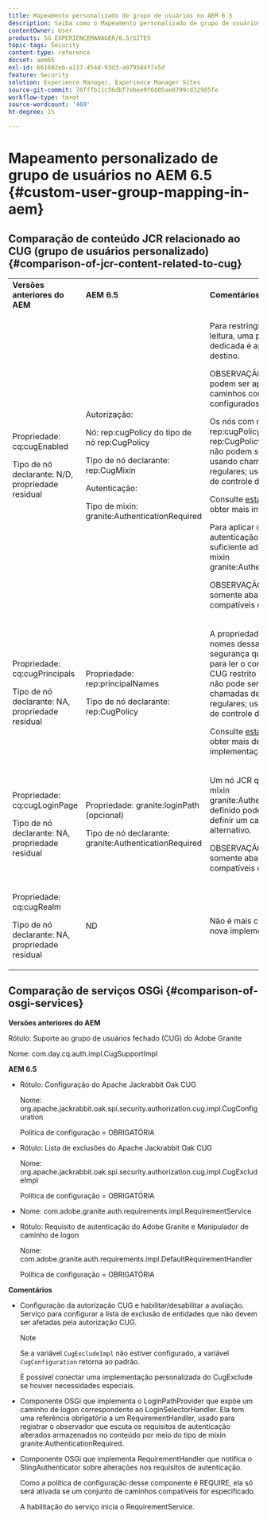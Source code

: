 ```yaml
---
title: Mapeamento personalizado de grupo de usuários no AEM 6.5
description: Saiba como o Mapeamento personalizado de grupo de usuários funciona no Adobe Experience Manager.
contentOwner: User
products: SG_EXPERIENCEMANAGER/6.5/SITES
topic-tags: Security
content-type: reference
docset: aem65
exl-id: 661602eb-a117-454d-93d3-a079584f7a5d
feature: Security
solution: Experience Manager, Experience Manager Sites
source-git-commit: 76fffb11c56dbf7ebee9f6805ae0799cd32985fe
workflow-type: tm+mt
source-wordcount: '469'
ht-degree: 1%

---
```


# Mapeamento personalizado de grupo de usuários no AEM 6.5 {#custom-user-group-mapping-in-aem}

## Comparação de conteúdo JCR relacionado ao CUG (grupo de usuários personalizado) {#comparison-of-jcr-content-related-to-cug}

<table>
 <tbody>
  <tr>
   <td><strong>Versões anteriores do AEM</strong></td>
   <td><strong>AEM 6.5</strong></td>
   <td><strong>Comentários</strong></td>
  </tr>
  <tr>
   <td><p>Propriedade: cq:cugEnabled</p> <p>Tipo de nó declarante: N/D, propriedade residual</p> </td>
   <td><p>Autorização:</p> <p>Nó: rep:cugPolicy do tipo de nó rep:CugPolicy</p> <p>Tipo de nó declarante: rep:CugMixin</p> <p> </p> <p> </p> <p> </p> Autenticação:</p> <p>Tipo de mixin: granite:AuthenticationRequired</p> </td>
   <td><p>Para restringir o acesso de leitura, uma política CUG dedicada é aplicada ao nó de destino.</p> <p>OBSERVAÇÃO: as políticas só podem ser aplicadas nos caminhos com suporte configurados.</p> <p>Os nós com nome rep:cugPolicy e tipo rep:CugPolicy são protegidos e não podem ser gravados usando chamadas de API JCR regulares; use o gerenciamento de controle de acesso JCR.</p> <p>Consulte <a href="https://jackrabbit.apache.org/oak/docs/security/authorization/cug.html">esta página</a> para obter mais informações.</p> <p>Para aplicar o requisito de autenticação em um nó, é suficiente adicionar o tipo de mixin granite:AuthenticationRequired.</p> <p>OBSERVAÇÃO: respeitado somente abaixo dos caminhos compatíveis configurados.</p> </td>
  </tr>
  <tr>
   <td><p>Propriedade: cq:cugPrincipals</p> <p>Tipo de nó declarante: NA, propriedade residual</p> </td>
   <td><p>Propriedade: rep:principalNames</p> <p>Tipo de nó declarante: rep:CugPolicy</p> </td>
   <td><p>A propriedade que contém os nomes dessas entidades de segurança que têm permissão para ler o conteúdo abaixo do CUG restrito está protegida e não pode ser gravada usando chamadas de API JCR regulares; use o gerenciamento de controle de acesso JCR.</p> <p>Consulte <a href="https://jackrabbit.apache.org/api/2.12/org/apache/jackrabbit/api/security/authorization/PrincipalSetPolicy.html">esta página</a> para obter mais detalhes sobre a implementação.</p> </td>
  </tr>
  <tr>
   <td><p>Propriedade: cq:cugLoginPage</p> <p>Tipo de nó declarante: NA, propriedade residual</p> </td>
   <td><p>Propriedade: granite:loginPath (opcional)</p> <p>Tipo de nó declarante: granite:AuthenticationRequired</p> </td>
   <td><p>Um nó JCR que tem o tipo de mixin granite:AuthenticationRequired definido pode, opcionalmente, definir um caminho de logon alternativo.</p> <p>OBSERVAÇÃO: respeitado somente abaixo dos caminhos compatíveis configurados.</p> </td>
  </tr>
  <tr>
   <td><p>Propriedade: cq:cugRealm</p> <p>Tipo de nó declarante: NA, propriedade residual</p> </td>
   <td>ND</td>
   <td>Não é mais compatível com a nova implementação.</td>
  </tr>
 </tbody>
</table>

## Comparação de serviços OSGi {#comparison-of-osgi-services}

**Versões anteriores do AEM**

Rótulo: Suporte ao grupo de usuários fechado (CUG) do Adobe Granite

Nome: com.day.cq.auth.impl.CugSupportImpl

**AEM 6.5**

* Rótulo: Configuração do Apache Jackrabbit Oak CUG

  Nome: org.apache.jackrabbit.oak.spi.security.authorization.cug.impl.CugConfiguration

  Política de configuração = OBRIGATÓRIA

* Rótulo: Lista de exclusões do Apache Jackrabbit Oak CUG

  Nome: org.apache.jackrabbit.oak.spi.security.authorization.cug.impl.CugExcludeImpl

  Política de configuração = OBRIGATÓRIA

* Nome: com.adobe.granite.auth.requirements.impl.RequirementService
* Rótulo: Requisito de autenticação do Adobe Granite e Manipulador de caminho de logon

  Nome: com.adobe.granite.auth.requirements.impl.DefaultRequirementHandler

  Política de configuração = OBRIGATÓRIA

**Comentários**

* Configuração da autorização CUG e habilitar/desabilitar a avaliação.
Serviço para configurar a lista de exclusão de entidades que não devem ser afetadas pela autorização CUG.

  >[!NOTE]
  > 
  >Se a variável `CugExcludeImpl` não estiver configurado, a variável `CugConfiguration` retorna ao padrão.

  É possível conectar uma implementação personalizada do CugExclude se houver necessidades especiais.

* Componente OSGi que implementa o LoginPathProvider que expõe um caminho de logon correspondente ao LoginSelectorHandler. Ela tem uma referência obrigatória a um RequirementHandler, usado para registrar o observador que escuta os requisitos de autenticação alterados armazenados no conteúdo por meio do tipo de mixin granite:AuthenticationRequired.
* Componente OSGi que implementa RequirementHandler que notifica o SlingAuthenticator sobre alterações nos requisitos de autenticação.

  Como a política de configuração desse componente é REQUIRE, ela só será ativada se um conjunto de caminhos compatíveis for especificado.

  A habilitação do serviço inicia o RequirementService.

<!-- nested tables not supported - text above is the table>
<table>
 <tbody>
  <tr>
   <td><strong>Older AEM Versions</strong></td>
   <td><strong>AEM 6.5</strong></td>
   <td><strong>Comments</strong></td>
  </tr>
  <tr>
   <td><p>Label: Adobe Granite Closed User Group (CUG) Support</p> <p>Name: com.day.cq.auth.impl.CugSupportImpl</p> </td>
   <td><p>Label: Apache Jackrabbit Oak CUG Configuration</p> <p>Name: org.apache.jackrabbit.oak.spi.security.authorization.cug.impl.CugConfiguration</p> <p>ConfigurationPolicy = REQUIRED</p> </td>
    <td><p>Label: Apache Jackrabbit Oak CUG Exclude List</p> <p>Name: org.apache.jackrabbit.oak.spi.security.authorization.cug.impl.CugExcludeImpl</p> <p>ConfigurationPolicy = REQUIRED</p> <p> </p> <p> </p> <p> </p> <p> </p> </td>
      </tr>
      <tr>
       <td>Name: com.adobe.granite.auth.requirement.impl.RequirementService</td>
      </tr>
      <tr>
       <td><p>Label: Adobe Granite Authentication Requirement and Login Path Handler</p> <p>Name: com.adobe.granite.auth.requirement.impl.DefaultRequirementHandler</p> <p>ConfigurationPolicy = REQUIRED</p> </td>
      </tr>
     </tbody>
    </table> </td>
   <td>
     <tbody>
      <tr>
       <td>Configuration of the CUG authorization and enable/disable the evaluation.</td>
      </tr>
      <tr>
       <td><p>Service to configure exclusion list of principals which should not be affected by the CUG authorization.</p> <p>NOTE: If the CugExcludeImpl is not configured, the CugConfiguration will fall back to the default.</p> <p>It is possible to plug a custom CugExclude implementation if there are special needs.</p> </td>
      </tr>
      <tr>
       <td>OSGi component implementing LoginPathProvider that exposes a matching login path to the LoginSelectorHandler. It has a mandatory reference to a RequirementHandler which is used to register the observer that listens to changed auth requirements stored in the content by the means of the granite:AuthenticationRequired mixin type. </td>
      </tr>
      <tr>
       <td><p>OSGi component implementing RequirementHandler that notifies the SlingAuthenticator about changes to authrequirements.</p> <p>As configuration policy for this component is REQUIRE it will only be activated if a set of supported paths is specified.</p> <p>Enabling the service will launch the RequirementService.</p> </td>
      </tr>
     </tbody>
     </td>
  </tr>
  <tr>
   <td> </td>
   <td> </td>
   <td> </td>
  </tr>
  <tr>
   <td> </td>
   <td> </td>
   <td> </td>
  </tr>
  <tr>
   <td> </td>
   <td> </td>
   <td> </td>
  </tr>
 </tbody>
</table>
-->
